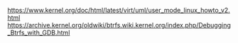 https://www.kernel.org/doc/html/latest/virt/uml/user_mode_linux_howto_v2.html
https://archive.kernel.org/oldwiki/btrfs.wiki.kernel.org/index.php/Debugging_Btrfs_with_GDB.html